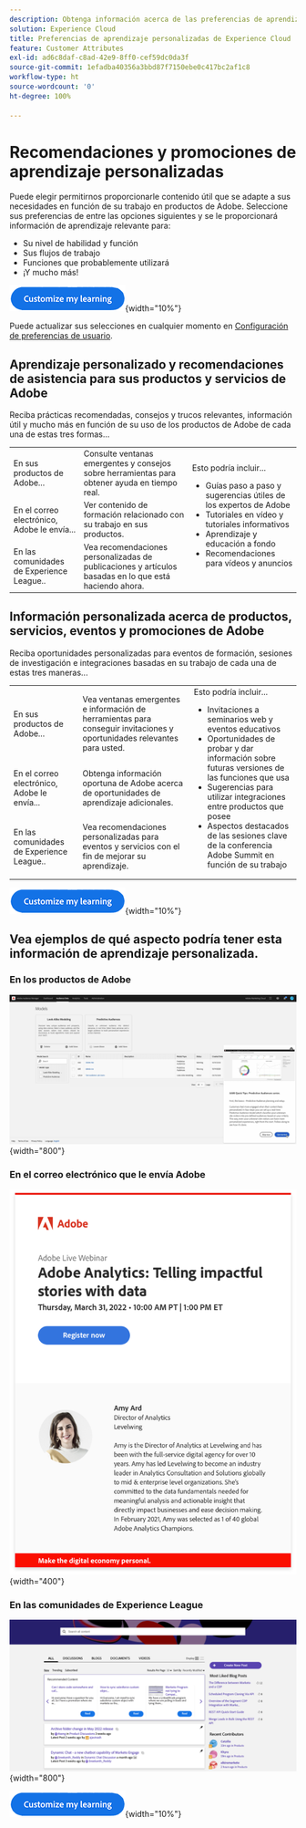 ```yaml
---
description: Obtenga información acerca de las preferencias de aprendizaje personalizadas en Experience Cloud. Esto permite a los clientes recibir ayuda y promociones personalizadas por correo electrónico, en sus productos de Adobe Experience Cloud y dentro de las comunidades de Adobe Experience League en función de sus datos de uso.
solution: Experience Cloud
title: Preferencias de aprendizaje personalizadas de Experience Cloud
feature: Customer Attributes
exl-id: ad6c8daf-c8ad-42e9-8ff0-cef59dc0da3f
source-git-commit: 1efadba40356a3bbd87f7150ebe0c417bc2af1c8
workflow-type: ht
source-wordcount: '0'
ht-degree: 100%

---
```


# Recomendaciones y promociones de aprendizaje personalizadas

Puede elegir permitirnos proporcionarle contenido útil que se adapte a sus necesidades en función de su trabajo en productos de Adobe. Seleccione sus preferencias de entre las opciones siguientes y se le proporcionará información de aprendizaje relevante para:

* Su nivel de habilidad y función
* Sus flujos de trabajo
* Funciones que probablemente utilizará
* ¡Y mucho más!

[![](assets/personalized-learning-customize-learning-button.png)](https://experience.adobe.com/?shell_forceuserconsent=true#/home){width="10%"}


Puede actualizar sus selecciones en cualquier momento en [Configuración de preferencias de usuario](https://experience.adobe.com/preferences/).





## Aprendizaje personalizado y recomendaciones de asistencia para sus productos y servicios de Adobe

Reciba prácticas recomendadas, consejos y trucos relevantes, información útil y mucho más en función de su uso de los productos de Adobe de cada una de estas tres formas...

<table>
<tbody>
  <tr>
    <td>En sus productos de Adobe...<br></td>
    <td>Consulte ventanas emergentes y consejos sobre herramientas para obtener ayuda en tiempo real.</td>
    <td rowspan="3">Esto podría incluir... <ul><li>Guías paso a paso y sugerencias útiles de los expertos de Adobe</li> 
    <li>Tutoriales en vídeo y tutoriales informativos</li> 
    <li>Aprendizaje y educación a fondo</li> 
    <li>Recomendaciones para vídeos y anuncios</li>
    </ul></td>
  </tr>
  <tr>
    <td>En el correo electrónico, Adobe le envía...</td>
    <td>Ver contenido de formación relacionado con su trabajo en sus productos.</td>
  </tr>
  <tr>
    <td>En las comunidades de Experience League..</td>
    <td>Vea recomendaciones personalizadas de publicaciones y artículos basadas en lo que está haciendo ahora.</td>
  </tr>
</tbody>
</table>



## Información personalizada acerca de productos, servicios, eventos y promociones de Adobe

Reciba oportunidades personalizadas para eventos de formación, sesiones de investigación e integraciones basadas en su trabajo de cada una de estas tres maneras...

<table>
<tbody>
  <tr>
    <td>En sus productos de Adobe...<br></td>
    <td>Vea ventanas emergentes e información de herramientas para conseguir invitaciones y oportunidades relevantes para usted.</td>
    <td rowspan="3">Esto podría incluir... <ul>
    <li>Invitaciones a seminarios web y eventos educativos</li> 
    <li>Oportunidades de probar y dar información sobre futuras versiones de las funciones que usa</li>
    <li>Sugerencias para utilizar integraciones entre productos que posee</li> 
    <li>Aspectos destacados de las sesiones clave de la conferencia Adobe Summit en función de su trabajo</li>
    </ul></td>
  </tr>
  <tr>
    <td>En el correo electrónico, Adobe le envía...</td>
    <td>Obtenga información oportuna de Adobe acerca de oportunidades de aprendizaje adicionales.</td>
  </tr>
  <tr>
    <td>En las comunidades de Experience League..</td>
    <td>Vea recomendaciones personalizadas para eventos y servicios con el fin de mejorar su aprendizaje.</td>
  </tr>
</tbody>
</table>


[![](assets/personalized-learning-customize-learning-button.png)](https://experience.adobe.com/?shell_forceuserconsent=true#/home){width="10%"}




## Vea ejemplos de qué aspecto podría tener esta información de aprendizaje personalizada.


### En los productos de Adobe

![](assets/personalized-learning-in-product.gif){width="800"}



### En el correo electrónico que le envía Adobe

![](assets/personalized-learning-email.png){width="400"}



### En las comunidades de Experience League

![](assets/personalized-learning-communities.png){width="800"}



[![](assets/personalized-learning-customize-learning-button.png)](https://experience.adobe.com/?shell_forceuserconsent=true#/home){width="10%"}
